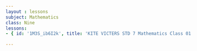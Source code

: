 ```yaml
--- 
layout : lessons 
subject: Mathematics
class: Nine
lessons: 
- { id: '1M3S_ib6I2k', title: 'KITE VICTERS STD 7 Mathematics Class 01 (First Bell-ഫസ്റ്റ് ബെല്‍)' }

--- 
```

